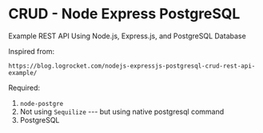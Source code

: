 # CRUD - Node Express PostgreSQL
Example REST API Using Node.js, Express.js, and PostgreSQL Database

Inspired from:
```
https://blog.logrocket.com/nodejs-expressjs-postgresql-crud-rest-api-example/
```

Required:
1. `node-postgre` 
2. Not using `Sequilize` --- but using native postgresql command
3. PostgreSQL
